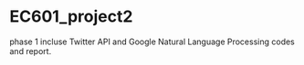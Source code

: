 # EC601_project2

phase 1 incluse Twitter API and Google Natural Language Processing codes and report.
